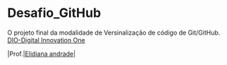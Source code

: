 # Desafio_GitHub
O projeto final da modalidade de Versinalização de código de Git/GitHub.
[DIO-Digital Innovation One](https://www.dio.me/)

|Prof.|[Elidiana andrade](https://github.com/elidianaandrade/dio-curso-git-github)|
